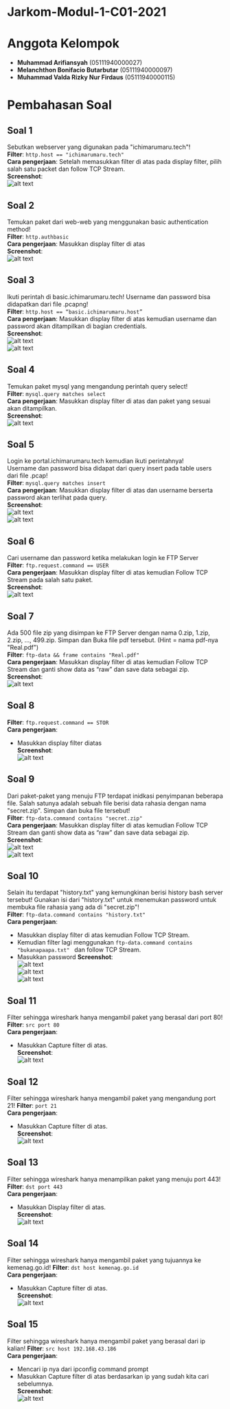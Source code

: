 # Jarkom-Modul-1-C01-2021

# Anggota Kelompok
- **Muhammad Arifiansyah** (05111940000027)
- **Melanchthon Bonifacio Butarbutar** (05111940000097)
- **Muhammad Valda Rizky Nur Firdaus** (05111940000115)

# Pembahasan Soal
## Soal 1
Sebutkan webserver yang digunakan pada "ichimarumaru.tech"! <br>
**Filter**: ```http.host == "ichimarumaru.tech"``` <br>
**Cara pengerjaan**: Setelah memasukkan filter di atas pada display filter, pilih salah satu packet dan follow TCP Stream. <br>
**Screenshot**: <br>
![alt text](https://github.com/Kyu-u/Jarkom-Modul-1-C01-2021/blob/main/images/soal1.png) <br>
## Soal 2
Temukan paket dari web-web yang menggunakan basic authentication method! <br>
**Filter**: ```http.authbasic``` <br>
**Cara pengerjaan**: Masukkan display filter di atas <br>
**Screenshot**: <br>
![alt text](https://github.com/Kyu-u/Jarkom-Modul-1-C01-2021/blob/main/images/soal2.png) <br>
## Soal 3
 Ikuti perintah di basic.ichimarumaru.tech! Username dan password bisa didapatkan dari file .pcapng! <br>
**Filter**: ```http.host == “basic.ichimarumaru.host”``` <br>
**Cara pengerjaan**: Masukkan display filter di atas kemudian username dan password akan ditampilkan di bagian credentials. <br>
**Screenshot**: <br>
![alt text](https://github.com/Kyu-u/Jarkom-Modul-1-C01-2021/blob/main/images/soal3a.png) <br>
![alt text](https://github.com/Kyu-u/Jarkom-Modul-1-C01-2021/blob/main/images/soal3b.png) <br>
## Soal 4
 Temukan paket mysql yang mengandung perintah query select! <br>
**Filter**: ```mysql.query matches select``` <br>
**Cara pengerjaan**: Masukkan display filter di atas dan paket yang sesuai akan ditampilkan. <br>
**Screenshot**: <br>
![alt text](https://github.com/Kyu-u/Jarkom-Modul-1-C01-2021/blob/main/images/soal4.png) <br>
## Soal 5
Login ke portal.ichimarumaru.tech kemudian ikuti perintahnya! <br>
Username dan password bisa didapat dari query insert pada table users dari file .pcap! <br>
**Filter**: ```mysql.query matches insert``` <br>
**Cara pengerjaan**: Masukkan display filter di atas dan username berserta password akan terlihat pada query. <br>
**Screenshot**: <br>
![alt text](https://github.com/Kyu-u/Jarkom-Modul-1-C01-2021/blob/main/images/soal5a.png) <br>
![alt text](https://github.com/Kyu-u/Jarkom-Modul-1-C01-2021/blob/main/images/soal5b.png) <br>
## Soal 6
Cari username dan password ketika melakukan login ke FTP Server <br>
**Filter**: ```ftp.request.command == USER``` <br>
**Cara pengerjaan**: Masukkan display filter di atas kemudian Follow TCP Stream pada salah satu paket. <br>
**Screenshot**: <br>
![alt text](https://github.com/Kyu-u/Jarkom-Modul-1-C01-2021/blob/main/images/soal6.png) <br>
## Soal 7
Ada 500 file zip yang disimpan ke FTP Server dengan nama 0.zip, 1.zip, 2.zip, ..., 499.zip. Simpan dan Buka file pdf tersebut. (Hint = nama pdf-nya "Real.pdf") <br>
**Filter**: ```ftp-data && frame contains "Real.pdf"``` <br>
**Cara pengerjaan**: Masukkan display filter di atas kemudian Follow TCP Stream dan ganti show data as “raw” dan save data sebagai zip. <br>
**Screenshot**: <br>
![alt text](https://github.com/Kyu-u/Jarkom-Modul-1-C01-2021/blob/main/images/soal7.jpg) <br>
## Soal 8
**Filter**:  ```ftp.request.command == STOR``` <br>
**Cara pengerjaan**: 
- Masukkan display filter diatas <br>
**Screenshot**: <br>
![alt text](https://github.com/Kyu-u/Jarkom-Modul-1-C01-2021/blob/main/images/soal8.jpg) <br>

## Soal 9
Dari paket-paket yang menuju FTP terdapat inidkasi penyimpanan beberapa file. Salah satunya adalah sebuah file berisi data rahasia dengan nama "secret.zip". Simpan dan buka file tersebut! <br>
**Filter**: ```ftp-data.command contains "secret.zip"``` <br>
**Cara pengerjaan**: Masukkan display filter di atas kemudian Follow TCP Stream dan ganti show data as “raw” dan save data sebagai zip. <br>
**Screenshot**: <br>
![alt text](https://github.com/Kyu-u/Jarkom-Modul-1-C01-2021/blob/main/images/soal9a.png) <br>
![alt text](https://github.com/Kyu-u/Jarkom-Modul-1-C01-2021/blob/main/images/soal9b.png) <br>
## Soal 10
Selain itu terdapat "history.txt" yang kemungkinan berisi history bash server tersebut! Gunakan isi dari "history.txt" untuk menemukan password untuk membuka file rahasia yang ada di "secret.zip"! <br>
**Filter**: ```ftp-data.command contains "history.txt"``` <br>
**Cara pengerjaan**:
- Masukkan display filter di atas kemudian Follow TCP Stream.
- Kemudian filter lagi menggunakan ```ftp-data.command contains "bukanapaapa.txt" ``` dan follow TCP Stream.
- Masukkan password
**Screenshot**: <br>
![alt text](https://github.com/Kyu-u/Jarkom-Modul-1-C01-2021/blob/main/images/soal10a.png) <br>
![alt text](https://github.com/Kyu-u/Jarkom-Modul-1-C01-2021/blob/main/images/soal10b.png) <br>
![alt text](https://github.com/Kyu-u/Jarkom-Modul-1-C01-2021/blob/main/images/soal10c.png) <br>
## Soal 11
Filter sehingga wireshark hanya mengambil paket yang berasal dari port 80! 
**Filter**: ```src port 80``` <br>
**Cara pengerjaan**:
- Masukkan Capture filter di atas.<br>
**Screenshot**: <br>
![alt text](https://github.com/Kyu-u/Jarkom-Modul-1-C01-2021/blob/main/images/soal11.jpg) <br>


## Soal 12
Filter sehingga wireshark hanya mengambil paket yang mengandung port 21!
**Filter**: ```port 21``` <br>
**Cara pengerjaan**:
- Masukkan Capture filter di atas.<br>
**Screenshot**: <br>
![alt text](https://github.com/Kyu-u/Jarkom-Modul-1-C01-2021/blob/main/images/soal12.jpg) <br>


## Soal 13
Filter sehingga wireshark hanya menampilkan paket yang menuju port 443!
**Filter**: ```dst port 443``` <br>
**Cara pengerjaan**:
- Masukkan Display filter di atas.<br>
**Screenshot**: <br>
![alt text](https://github.com/Kyu-u/Jarkom-Modul-1-C01-2021/blob/main/images/soal13.jpg) <br>

## Soal 14
Filter sehingga wireshark hanya mengambil paket yang tujuannya ke kemenag.go.id!
**Filter**: ```dst host kemenag.go.id``` <br>
**Cara pengerjaan**:
- Masukkan Capture filter di atas.<br>
**Screenshot**: <br>
![alt text](https://github.com/Kyu-u/Jarkom-Modul-1-C01-2021/blob/main/images/soal14.jpg) <br>


## Soal 15
Filter sehingga wireshark hanya mengambil paket yang berasal dari ip kalian!
**Filter**: ```src host 192.168.43.186``` <br>
**Cara pengerjaan**:
- Mencari ip nya dari ipconfig command prompt
- Masukkan Capture filter di atas berdasarkan ip yang sudah kita cari sebelumnya.<br>
**Screenshot**: <br>
![alt text](https://github.com/Kyu-u/Jarkom-Modul-1-C01-2021/blob/main/images/soal15.jpg) <br>










